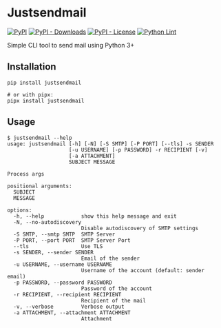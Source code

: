 # Justsendmail

[![PyPI](https://img.shields.io/pypi/v/justsendmail)](https://pypi.org/project/justsendmail/)
[![PyPI - Downloads](https://img.shields.io/pypi/dm/justsendmail)](https://pypi.org/project/justsendmail/)
[![PyPI - License](https://img.shields.io/pypi/l/justsendmail)](https://pypi.org/project/justsendmail/)
[![Python Lint](https://github.com/pschmitt/justsendmail/workflows/Python%20Lint/badge.svg)](https://github.com/pschmitt/justsendmail/actions?query=workflow%3A%22Python+Lint%22)

Simple CLI tool to send mail using Python 3+

## Installation

```
pip install justsendmail

# or with pipx:
pipx install justsendmail
```

## Usage

```
$ justsendmail --help
usage: justsendmail [-h] [-N] [-S SMTP] [-P PORT] [--tls] -s SENDER
                    [-u USERNAME] [-p PASSWORD] -r RECIPIENT [-v]
                    [-a ATTACHMENT]
                    SUBJECT MESSAGE

Process args

positional arguments:
  SUBJECT
  MESSAGE

options:
  -h, --help            show this help message and exit
  -N, --no-autodiscovery
                        Disable autodiscovery of SMTP settings
  -S SMTP, --smtp SMTP  SMTP Server
  -P PORT, --port PORT  SMTP Server Port
  --tls                 Use TLS
  -s SENDER, --sender SENDER
                        Email of the sender
  -u USERNAME, --username USERNAME
                        Username of the account (default: sender email)
  -p PASSWORD, --password PASSWORD
                        Password of the account
  -r RECIPIENT, --recipient RECIPIENT
                        Recipient of the mail
  -v, --verbose         Verbose output
  -a ATTACHMENT, --attachment ATTACHMENT
                        Attachment
```
